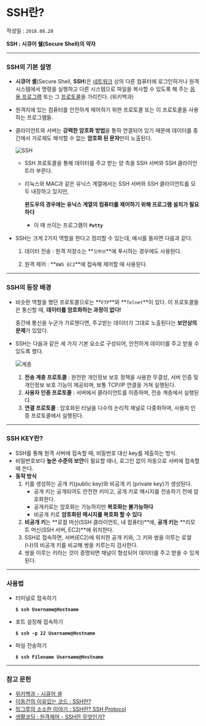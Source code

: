 # SSH란?

작성일 : ```2018.08.20```

**SSH : 시큐어 쉘(Secure Shell)의 약자**

***

### SSH의 기본 설명

- **시큐어 셸**(Secure Shell, **SSH**)은 [네트워크](https://ko.wikipedia.org/wiki/%EB%84%A4%ED%8A%B8%EC%9B%8C%ED%81%AC) 상의 다른 컴퓨터에 로그인하거나 원격 시스템에서 명령을 실행하고 다른 시스템으로 파일을 복사할 수 있도록 해 주는 [응용 프로그램](https://ko.wikipedia.org/wiki/%EC%9D%91%EC%9A%A9_%ED%94%84%EB%A1%9C%EA%B7%B8%EB%9E%A8) 또는 그 [프로토콜](https://ko.wikipedia.org/wiki/%ED%86%B5%EC%8B%A0_%ED%94%84%EB%A1%9C%ED%86%A0%EC%BD%9C)을 가리킨다.  (위키백과)

- 원격지에 있는 컴퓨터를 안전하게 제어하기 위한 프로토콜 또는 이 프로토콜을 사용하는 프로그램들.

- 클라이언트와 서버는 **강력한 암호화 방법**을 통하 연결되어 있기 때문에 데이터를 중간에서 가로채도 해석할 수 없는 **암호화 된 문자**만이 노출된다.

  

  ![SSH](https://blogfiles.pstatic.net/MjAxODA4MjBfMTQx/MDAxNTM0NzA1ODA2NDQ3.FpiSuxohvUGAL5jrAR6R0eAqLSAYFEdpl-oE9uU1P9Ag.zgRK_xcXZffQ5ktLizxzdRUjhiAhVTfJrz12cguf-bcg.PNG.3457soso/2130B5505!7E3767105.png)

  - SSH 프로토콜을 통해 데이터를 주고 받는 양 측을 SSH 서버와 SSH 클라이언트라 부른다.

  - 리눅스와 MAC과 같은 유닉스 계열에서는 SSH 서버와 SSH 클라이언트를 모두 내장하고 있지만,

    **윈도우의 경우에는 유닉스 계열의 컴퓨터를 제어하기 위해 프로그램 설치가 필요하다**

    - 이 때 쓰이는 프로그램이 **```Putty```**

      

- SSH는 크게 2가지 역할을 한다고 정리할 수 있는데, 예시를 들자면 다음과 같다.

  1. 데이터 전송 : 원격 저장소는 **```깃허브```**에 푸시하는 경우에도 사용된다.

  2. 원격 제어 : **```AWS EC2```**에 접속해 제어할 때 사용된다.

     

___

### SSH의 등장 배경

- 비슷한 역할을 했던 프로토콜으로는 **```FTP```**와 **```Telnet```**이 있다. 이 프로토콜들은 통신할 때, **데이터를 암호화하는 과정이 없다!**

  중간에 통신을 누군가 가로챈다면, 주고받는 데이터가 그대로 노출된다는 **보안상의 문제**가 있었다.

- SSH는 다음과 같은 세 가지 기본 요소로 구성되어, 안전하게 데이터를 주고 받을 수 있도록 했다.

  ![계층](https://blogfiles.pstatic.net/MjAxODA4MjBfOTEg/MDAxNTM0NzA2NTAyOTE1.S1RCo5IcuC9FQg7ARGIDgXnRZTVjgevbsVLVwlrVKpYg.DvWchEcDQrDpY7ROdm3lLywcSF1JVxYLvUEIMqaz0tYg.PNG.3457soso/20090603_797808_image001_641548_57_0.png)

  1. **전송 계층 프로토콜** : 완전한 개인정보 보호 정책을 사용한 무결성, 서버 인증 및 개인정보 보호 기능이 제공되며, 보통 TCP/IP 연결을 거쳐 실행된다.
  2. **사용자 인증 프로토콜** : 서버에서 클라이언트를 이증하며, 전송 계층에서 실행된다.
  3. **연결 프로토콜** : 암호화된 터널을 다수의 논리적 채널로 다중화하며, 사용자 인증 프로토콜에서 실행된다.



___

### SSH KEY란?

- SSH를 통해 원격 서버에 접속할 때, 비밀번호 대신 key를 제출하는 방식.
- 비밀번호보다 **높은 수준의 보안**이 필요할 때나, 로그인 없이 자동으로 서버에 접속할 때 쓴다.
- **동작 방식**
  1. 키를 생성하는 공개 키(public key)와 비공개 키 (private key)가 생성된다.
     - 공개 키는 공개되어도 안전한 키이고, 공개 키로 메시지를 전송하기 전에 암호화한다.
     - 공개키로는 암호화는 가능하지만 **복호화는 불가능하다**
     - 비공개 키로 **암호화된 메시지를 복호화 할 수 있다**
  2. **비공개 키**는 **로컬 머신(SSH 클라이언트, 내 컴퓨터)**에, **공개 키는** **리모트 머신(SSH 서버, EC2)**에 위치한다.
  3. SSH로 접속하면, 서버(EC2)에 위치한 공개 키와, 그 키와 쌍을 이루는 로컬(나)의 비공개 키를 비교해 쌍을 키루는지 검사한다.
  4. 쌍을 이루는 키라는 것이 증명되면 채널이 형성되어 데이터를 주고 받을 수 있게 된다.

___

### 사용법

- 터미널로 접속하기

  **```$ ssh Username@Hostname```**

- 포트 설정해 접속하기

  **```$ ssh -p 22 Username@Hostname```**

- 파일 전송하기

  **```$ ssh Filename Username@Hostname```**

  

***

### 참고 문헌

- [위키백과 - 시큐어 셀](https://ko.wikipedia.org/wiki/%EC%8B%9C%ED%81%90%EC%96%B4_%EC%85%B8)
- [이동건의 이유있는 코드 : SSH란?](http://baked-corn.tistory.com/52)
- [밍그루의 소소한 이야기 : SSH란? SSH Protocol](http://myyo88.tistory.com/53)
- [생활코딩 : 원격제어 - SSH란 무엇인가?](https://opentutorials.org/module/432/3738)